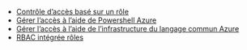- [Contrôle d’accès basé sur un rôle](../articles/active-directory/role-based-access-control-configure.md)
- [Gérer l’accès à l’aide de Powershell Azure](../articles/active-directory/role-based-access-control-manage-access-powershell.md)
- [Gérer l’accès à l’aide de l’infrastructure du langage commun Azure](../articles/active-directory/role-based-access-control-manage-access-azure-cli.md)
- [RBAC intégrée rôles](../articles/active-directory/role-based-access-built-in-roles.md)
